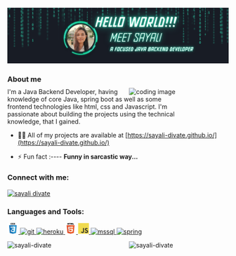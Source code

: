 ![logo](https://github.com/Sayali-Divate/Sayali-Divate/blob/master/GitHub_Banner.png)

<h3 align="left", style="margin-bottom:10px">About me</h3>

<img align="right" alt="coding image" width="45%" src="https://raw.githubusercontent.com/TheDudeThatCode/TheDudeThatCode/master/Assets/Developer.gif">

<div align="left" style="width:400px">I'm a Java Backend Developer, having knowledge of core Java, spring boot as well as some frontend technologies like html, css and Javascript. I'm passionate about building the projects using the technical knowledge, that I gained.</div>

- 👨‍💻 All of my projects are available at [https://sayali-divate.github.io/](https://sayali-divate.github.io/)

- ⚡ Fun fact :---- **Funny in sarcastic way...**

<h3 align="left">Connect with me:</h3>
<p align="left" >
<a href="https://linkedin.com/in/sayali-divate" target="blank"><img align="center" src="https://raw.githubusercontent.com/rahuldkjain/github-profile-readme-generator/master/src/images/icons/Social/linked-in-alt.svg" alt="sayali divate" style="width:5%" /></a>
</p>



<h3 align="left">Languages and Tools:</h3>
<p align="left"> <a href="https://www.w3schools.com/css/" target="_blank" rel="noreferrer"> <img src="https://raw.githubusercontent.com/devicons/devicon/master/icons/css3/css3-original-wordmark.svg" alt="css3" style="width:5%"/> </a> <a href="https://git-scm.com/" target="_blank" rel="noreferrer"> <img src="https://www.vectorlogo.zone/logos/git-scm/git-scm-icon.svg" alt="git" style="width:5%""/> </a> <a href="https://heroku.com" target="_blank" rel="noreferrer"> <img src="https://www.vectorlogo.zone/logos/heroku/heroku-icon.svg" alt="heroku" style="width:5%"/> </a> <a href="https://www.w3.org/html/" target="_blank" rel="noreferrer"> <img src="https://raw.githubusercontent.com/devicons/devicon/master/icons/html5/html5-original-wordmark.svg" alt="html5" style="width:5%"/> </a> <a href="https://developer.mozilla.org/en-US/docs/Web/JavaScript" target="_blank" rel="noreferrer"> <img src="https://raw.githubusercontent.com/devicons/devicon/master/icons/javascript/javascript-original.svg" alt="javascript" style="width:5%"/> </a> <a href="[https://www.google.com/url?sa=i&url=https%3A%2F%2Fwww.freepnglogos.com%2Fpics%2Flogo-mysql&psig=AOvVaw30C8p8LzoMT1WjCKzz0eHi&ust=1663945157951000&source=images&cd=vfe&ved=0CAwQjRxqFwoTCIDLrfXUqPoCFQAAAAAdAAAAABAD](https://www.freepnglogos.com/uploads/logo-mysql-png/logo-mysql-mysql-logo-png-images-are-download-crazypng-21.png)" target="_blank" rel="noreferrer"> <img src="https://www.svgrepo.com/show/303229/microsoft-sql-server-logo.svg" alt="mssql"style="width:5%"/> </a> <a href="https://spring.io/" target="_blank" rel="noreferrer"> <img src="https://www.vectorlogo.zone/logos/springio/springio-icon.svg" alt="spring" style="width:5%"/> </a> </p>

<p><img align="right" style="width:45%" src="https://github-readme-streak-stats.herokuapp.com/?user=sayali-divate&" alt="sayali-divate" /></p>

<p><img align="left" style="width:45%" src="https://github-readme-stats.vercel.app/api/top-langs?username=sayali-divate&show_icons=true&locale=en&layout=compact" alt="sayali-divate" /></p>



